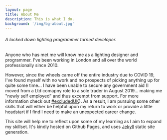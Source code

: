 ```yaml
---
layout: page
title: About Me
description: This is what I do.
background: '/img/bg-about.jpg'
---
```




###### A locked down lighting programmer turned developer.


Anyone who has met me will know me as a lighting designer and programmer. I've been working in London and all over the world professionally since 2010.

However, since the wheels came off the entire industry due to COVID 19, I've found myself with no work and no prospects of picking anything up for quite some time... I have been unable to secure any government aid (I moved from a Ltd comapny role to a sole trader in August 2019... making me "newly self employed" and thus excempt from support. For more information check out [#excludedUK](https://www.excludeduk.org/)). As a result, I am pursuing some other skills that will either be helpful upon my return to work or provide a little headstart if I find I need to make an unexpected career change.

This site will help me to reflect upon some of my learning as I aim to expand my skillset. It's kindly hosted on Github Pages, and uses [Jekyll](http://Jekyllrb.com/) static site generation.
